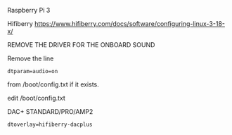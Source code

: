 Raspberry Pi 3

Hifiberry 
<https://www.hifiberry.com/docs/software/configuring-linux-3-18-x/>

REMOVE THE DRIVER FOR THE ONBOARD SOUND

Remove the line

    dtparam=audio=on

from /boot/config.txt if it exists.


edit /boot/config.txt 

DAC+ STANDARD/PRO/AMP2

    dtoverlay=hifiberry-dacplus
    
